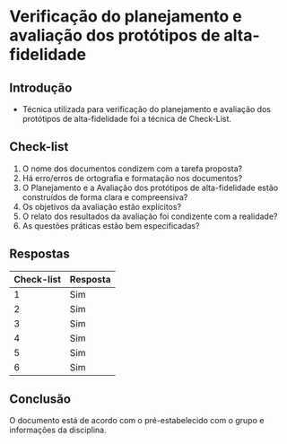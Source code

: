 # Verificação do planejamento e avaliação dos protótipos de alta-fidelidade

## Introdução
* Técnica utilizada para verificação do planejamento e avaliação dos protótipos de alta-fidelidade foi a técnica de Check-List.

## Check-list
1. O nome dos documentos condizem com a tarefa proposta?
2. Há erro/erros de ortografia e formatação nos documentos?
3. O Planejamento e a Avaliação dos protótipos de alta-fidelidade estão construídos de forma clara e compreensiva?
4. Os objetivos da avaliação estão explícitos?
5. O relato dos resultados da avaliação foi condizente com a realidade?
6. As questões práticas estão bem especificadas?

## Respostas
|Check-list|Resposta|
|----------|--------|
|1|Sim|
|2|Sim|
|3|Sim|
|4|Sim|
|5|Sim|
|6|Sim|

## Conclusão
O documento está de acordo com o pré-estabelecido com o grupo e informações da disciplina.
